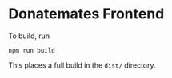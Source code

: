 # Donatemates Frontend

To build, run

```shell
npm run build
```

This places a full build in the `dist/` directory.

